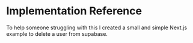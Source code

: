 # Implementation Reference

To help someone struggling with this I created a small and simple Next.js example to delete a user from supabase.